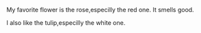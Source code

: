 My favorite flower is the rose,especilly the red one.
It smells good.

I also like the tulip,especilly the white one.
